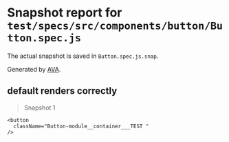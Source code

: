 # Snapshot report for `test/specs/src/components/button/Button.spec.js`

The actual snapshot is saved in `Button.spec.js.snap`.

Generated by [AVA](https://ava.li).

## default renders correctly

> Snapshot 1

    <button
      className="Button-module__container___TEST "
    />
